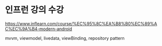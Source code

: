 # 인프런 강의 수강
https://www.inflearn.com/course/%EC%95%8C%EA%B8%B0%EC%89%AC%EC%9A%B4-modern-android

mvvm, viewmodel, livedata, viewBinding, repository pattern
